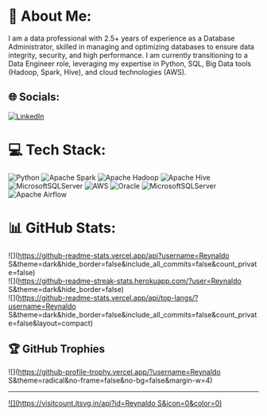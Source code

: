 # 💫 About Me:
I am a data professional with 2.5+ years of experience as a Database Administrator, skilled in managing and optimizing databases to ensure data integrity, security, and high performance. I am currently transitioning to a Data Engineer role, leveraging my expertise in Python, SQL, Big Data tools (Hadoop, Spark, Hive), and cloud technologies (AWS).


## 🌐 Socials:
[![LinkedIn](https://img.shields.io/badge/LinkedIn-%230077B5.svg?logo=linkedin&logoColor=white)](https://linkedin.com/in/https://www.linkedin.com/in/reynaldo-s-b70513233?lipi=urn%3Ali%3Apage%3Ad_flagship3_profile_view_base_contact_details%3B362MiosDQzO5%2FGrIi493uQ%3D%3D) 

# 💻 Tech Stack:
![Python](https://img.shields.io/badge/python-3670A0?style=for-the-badge&logo=python&logoColor=ffdd54) ![Apache Spark](https://img.shields.io/badge/Apache%20Spark-FDEE21?style=for-the-badge&logo=apachespark&logoColor=black) ![Apache Hadoop](https://img.shields.io/badge/Apache%20Hadoop-66CCFF?style=for-the-badge&logo=apachehadoop&logoColor=black) ![Apache Hive](https://img.shields.io/badge/Apache%20Hive-FDEE21?style=for-the-badge&logo=apachehive&logoColor=black) ![MicrosoftSQLServer](https://img.shields.io/badge/Microsoft%20SQL%20Server-CC2927?style=for-the-badge&logo=microsoft%20sql%20server&logoColor=white) ![AWS](https://img.shields.io/badge/AWS-%23FF9900.svg?style=for-the-badge&logo=amazon-aws&logoColor=white) ![Oracle](https://img.shields.io/badge/Oracle-F80000?style=for-the-badge&logo=oracle&logoColor=white) ![MicrosoftSQLServer](https://img.shields.io/badge/Microsoft%20SQL%20Server-CC2927?style=for-the-badge&logo=microsoft%20sql%20server&logoColor=white) ![Apache Airflow](https://img.shields.io/badge/Apache%20Airflow-017CEE?style=for-the-badge&logo=Apache%20Airflow&logoColor=white)
# 📊 GitHub Stats:
![](https://github-readme-stats.vercel.app/api?username=Reynaldo S&theme=dark&hide_border=false&include_all_commits=false&count_private=false)<br/>
![](https://github-readme-streak-stats.herokuapp.com/?user=Reynaldo S&theme=dark&hide_border=false)<br/>
![](https://github-readme-stats.vercel.app/api/top-langs/?username=Reynaldo S&theme=dark&hide_border=false&include_all_commits=false&count_private=false&layout=compact)

## 🏆 GitHub Trophies
![](https://github-profile-trophy.vercel.app/?username=Reynaldo S&theme=radical&no-frame=false&no-bg=false&margin-w=4)

---
[![](https://visitcount.itsvg.in/api?id=Reynaldo S&icon=0&color=0)](https://visitcount.itsvg.in)

<!-- Proudly created with GPRM ( https://gprm.itsvg.in ) -->
